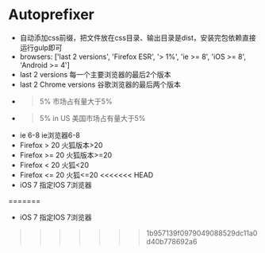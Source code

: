 # Autoprefixer 
- 自动添加css前缀，把文件放在css目录、输出目录是dist，安装完包依赖直接运行gulp即可
- browsers: ['last 2 versions', 'Firefox ESR', '> 1%', 'ie >= 8', 'iOS >= 8', 'Android >= 4']
- last 2 versions	每一个主要浏览器的最后2个版本
- last 2 Chrome versions	谷歌浏览器的最后两个版本
- > 5%	市场占有量大于5%
- > 5% in US	美国市场占有量大于5%
- ie 6-8	ie浏览器6-8
- Firefox > 20	火狐版本>20
- Firefox >= 20	火狐版本>=20
- Firefox < 20	火狐<20
- Firefox <= 20	火狐<=20
<<<<<<< HEAD
- iOS 7	指定IOS 7浏览器

=======
- iOS 7	指定IOS 7浏览器
>>>>>>> 1b957139f0979049088529dc11a0d40b778692a6
